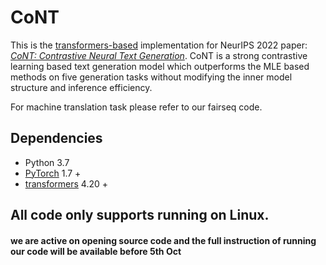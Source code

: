 # CoNT
This is the [transformers-based](https://github.com/huggingface/transformers.git) implementation for NeurIPS 2022  paper: *[CoNT: Contrastive Neural Text Generation](https://arxiv.org/abs/2205.14690)*.
CoNT is a strong contrastive learning based  text generation model which outperforms the MLE based methods on five generation tasks without modifying the inner model structure and inference efficiency. 

For machine translation task please refer to our fairseq code.

## Dependencies
- Python 3.7
- [PyTorch](https://github.com/pytorch/pytorch) 1.7 +
- [transformers](https://github.com/huggingface/transformers) 4.20 +

	
All code only supports running on Linux.
------
#### we are active on opening source code and the full instruction of running our code will be available before 5th Oct
